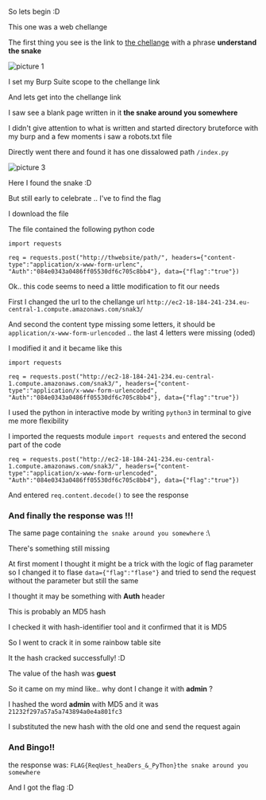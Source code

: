 So lets begin :D

This one was a web chellange

The first thing you see is the link to [the chellange](http://ec2-18-184-241-234.eu-central-1.compute.amazonaws.com/snak3/) with a phrase **understand the snake**

![picture 1](https://imgur.com/zLLvjIu)



I set my Burp Suite scope to the chellange link

And lets get into the chellange link

I saw see a blank page written in it **the snake around you somewhere**

I didn't give attention to what is written and started directory bruteforce with my burp and a few moments i saw a robots.txt file

Directly went there and found it has one dissalowed path `/index.py`

![picture 3](https://imgur.com/Nbxq7V7)


Here I found the snake :D

But still early to celebrate .. I've to find the flag

I download the file

The file contained the following python code

```
import requests

req = requests.post("http://thwebsite/path/", headers={"content-type":"application/x-www-form-urlenc", "Auth":"084e0343a0486ff05530df6c705c8bb4"}, data={"flag":"true"})
```

Ok.. this code seems to need a little modification to fit our needs

First I changed the url to the chellange url `http://ec2-18-184-241-234.eu-central-1.compute.amazonaws.com/snak3/`

And second the content type missing some letters, it should be `application/x-www-form-urlencoded` .. the last 4 letters were missing (oded)

I modified it and it became like this

```
import requests

req = requests.post("http://ec2-18-184-241-234.eu-central-1.compute.amazonaws.com/snak3/", headers={"content-type":"application/x-www-form-urlencoded", "Auth":"084e0343a0486ff05530df6c705c8bb4"}, data={"flag":"true"})
```

I used the python in interactive mode by writing `python3` in terminal to give me more flexibility

I imported the requests module `import requests` and entered the second part of the code

`req = requests.post("http://ec2-18-184-241-234.eu-central-1.compute.amazonaws.com/snak3/", headers={"content-type":"application/x-www-form-urlencoded", "Auth":"084e0343a0486ff05530df6c705c8bb4"}, data={"flag":"true"})
`

And entered `req.content.decode()` to see the response

### And finally the response was !!!

The same page containing `the snake around you somewhere` :\

There's something still missing



At first moment I thought it might be a trick with the logic of flag parameter so I changed it to flase `data={"flag":"flase"}` and tried to send the request without the parameter but still the same


I thought it may be something with **Auth** header

This is probably an MD5 hash

I checked it with hash-identifier tool and it confirmed that it is MD5

So I went to crack it in some rainbow table site

It the hash cracked successfully! :D

The value of the hash was **guest**



So it came on my mind like.. why dont I change it with **admin** ?

I hashed the word **admin** with MD5 and it was `21232f297a57a5a743894a0e4a801fc3`

I substituted the new hash with the old one and send the request again

### And Bingo!!

the response was: `FLAG{ReqUest_heaDers_&_PyThon}the snake around you somewhere`

And I got the flag :D

